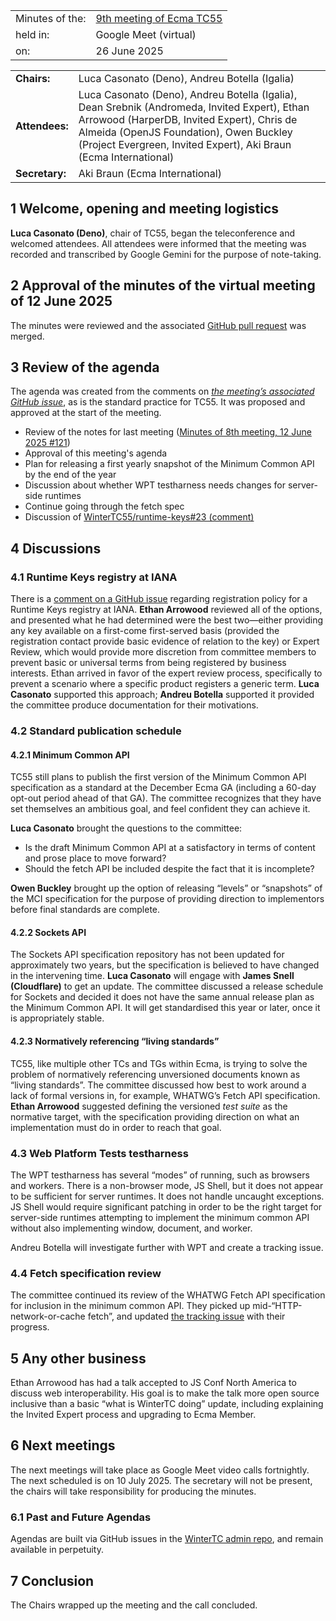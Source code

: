 |                 |                                                                            |
|:----------------|:---------------------------------------------------------------------------|
| Minutes of the: | [9th meeting of Ecma TC55](https://github.com/WinterTC55/admin/issues/122) |
| held in:        | Google Meet (virtual)                                                      |
| on:             | 26 June 2025                                                               |

|                |                                                                                                                                                                                                                                                            |
|:---------------|:-----------------------------------------------------------------------------------------------------------------------------------------------------------------------------------------------------------------------------------------------------------|
| **Chairs:**    | Luca Casonato (Deno), Andreu Botella (Igalia)                                                                                                                                                                                                              |
| **Attendees:** | Luca Casonato (Deno), Andreu Botella (Igalia), Dean Srebnik (Andromeda, Invited Expert), Ethan Arrowood (HarperDB, Invited Expert), Chris de Almeida (OpenJS Foundation), Owen Buckley (Project Evergreen, Invited Expert), Aki Braun (Ecma International) |                                                                                                        |
| **Secretary:** | Aki Braun (Ecma International)                                                                                                                                                                                                                             |

## 1 Welcome, opening and meeting logistics

**Luca Casonato (Deno)**, chair of TC55, began the teleconference and welcomed attendees. All attendees were informed that the meeting was recorded and transcribed by Google Gemini for the purpose of note-taking.

## 2 Approval of the minutes of the virtual meeting of 12 June 2025

The minutes were reviewed and the associated [GitHub pull request](https://github.com/WinterTC55/admin/pull/121) was merged.

## 3 Review of the agenda

The agenda was created from the comments on *[the meeting’s associated GitHub issue](https://github.com/WinterTC55/admin/issues/122)*, as is the standard practice for TC55. It was proposed and approved at the start of the meeting.

* Review of the notes for last meeting ([Minutes of 8th meeting, 12 June 2025 \#121](https://github.com/WinterTC55/admin/pull/121))
* Approval of this meeting's agenda
* Plan for releasing a first yearly snapshot of the Minimum Common API by the end of the year
* Discussion about whether WPT testharness needs changes for server-side runtimes
* Continue going through the fetch spec
* Discussion of [WinterTC55/runtime-keys\#23 (comment)](https://github.com/WinterTC55/runtime-keys/issues/23#issuecomment-3001127567)

## 4 Discussions

### 4.1 Runtime Keys registry at IANA

There is a [comment on a GitHub issue](https://github.com/WinterTC55/runtime-keys/issues/23#issuecomment-3001127567) regarding registration policy for a Runtime Keys registry at IANA. **Ethan Arrowood** reviewed all of the options, and presented what he had determined were the best two—either providing any key available on a first-come first-served basis (provided the registration contact provide basic evidence of relation to the key) or Expert Review, which would provide more discretion from committee members to prevent basic or universal terms from being registered by business interests. Ethan arrived in favor of the expert review process, specifically to prevent a scenario where a specific product registers a generic term. **Luca Casonato** supported this approach; **Andreu Botella** supported it provided the committee produce documentation for their motivations.

### 4.2 Standard publication schedule

#### 4.2.1 Minimum Common API

TC55 still plans to publish the first version of the Minimum Common API specification as a standard at the December Ecma GA (including a 60-day opt-out period ahead of that GA). The committee recognizes that they have set themselves an ambitious goal, and feel confident they can achieve it.

**Luca Casonato** brought the questions to the committee:

* Is the draft Minimum Common API at a satisfactory in terms of content and prose place to move forward?
* Should the fetch API be included despite the fact that it is incomplete?

**Owen Buckley** brought up the option of releasing “levels” or “snapshots” of the MCI specification for the purpose of providing direction to implementors before final standards are complete.

#### 4.2.2 Sockets API

The Sockets API specification repository has not been updated for approximately two years, but the specification is believed to have changed in the intervening time. **Luca Casonato** will engage with **James Snell (Cloudflare)** to get an update. The committee discussed a release schedule for Sockets and decided it does not have the same annual release plan as the Minimum Common API. It will get standardised this year or later, once it is appropriately stable.

#### 4.2.3 Normatively referencing “living standards”

TC55, like multiple other TCs and TGs within Ecma, is trying to solve the problem of normatively referencing unversioned documents known as “living standards”. The committee discussed how best to work around a lack of formal versions in, for example, WHATWG’s Fetch API specification. **Ethan Arrowood** suggested defining the versioned *test suite* as the normative target, with the specification providing direction on what an implementation must do in order to reach that goal.

### 4.3 Web Platform Tests testharness

The WPT testharness has several “modes” of running, such as browsers and workers. There is a non-browser mode, JS Shell, but it does not appear to be sufficient for server runtimes. It does not handle uncaught exceptions. JS Shell would require significant patching in order to be the right target for server-side runtimes attempting to implement the minimum common API without also implementing window, document, and worker.

Andreu Botella will investigate further with WPT and create a tracking issue.

### 4.4 Fetch specification review

The committee continued its review of the WHATWG Fetch API specification for inclusion in the minimum common API. They picked up mid-“HTTP-network-or-cache fetch”, and updated [the tracking issue](https://github.com/WinterTC55/fetch-workstream/issues/1#issuecomment-3008941467) with their progress.

## 5 Any other business

Ethan Arrowood has had a talk accepted to JS Conf North America to discuss web interoperability. His goal is to make the talk more open source inclusive than a basic “what is WinterTC doing” update, including explaining the Invited Expert process and upgrading to Ecma Member.

## 6 Next meetings

The next meetings will take place as Google Meet video calls fortnightly. The next scheduled is on 10 July 2025. The secretary will not be present, the chairs will take responsibility for producing the minutes.

### 6.1 Past and Future Agendas

Agendas are built via GitHub issues in the [WinterTC admin repo](https://github.com/WinterTC55/admin/issues), and remain available in perpetuity.

## 7 Conclusion

The Chairs wrapped up the meeting and the call concluded.
